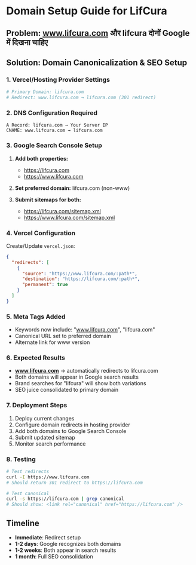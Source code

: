 # Domain Setup Guide for LifCura

## Problem: www.lifcura.com और lifcura दोनों Google में दिखना चाहिए

## Solution: Domain Canonicalization & SEO Setup

### 1. Vercel/Hosting Provider Settings
```bash
# Primary Domain: lifcura.com
# Redirect: www.lifcura.com → lifcura.com (301 redirect)
```

### 2. DNS Configuration Required
```
A Record: lifcura.com → Your Server IP
CNAME: www.lifcura.com → lifcura.com
```

### 3. Google Search Console Setup
1. **Add both properties:**
   - https://lifcura.com
   - https://www.lifcura.com

2. **Set preferred domain:** lifcura.com (non-www)

3. **Submit sitemaps for both:**
   - https://lifcura.com/sitemap.xml
   - https://www.lifcura.com/sitemap.xml

### 4. Vercel Configuration
Create/Update `vercel.json`:
```json
{
  "redirects": [
    {
      "source": "https://www.lifcura.com/:path*",
      "destination": "https://lifcura.com/:path*",
      "permanent": true
    }
  ]
}
```

### 5. Meta Tags Added
- Keywords now include: "www.lifcura.com", "lifcura.com"
- Canonical URL set to preferred domain
- Alternate link for www version

### 6. Expected Results
- **www.lifcura.com** → automatically redirects to lifcura.com
- Both domains will appear in Google search results
- Brand searches for "lifcura" will show both variations
- SEO juice consolidated to primary domain

### 7. Deployment Steps
1. Deploy current changes
2. Configure domain redirects in hosting provider
3. Add both domains to Google Search Console
4. Submit updated sitemap
5. Monitor search performance

### 8. Testing
```bash
# Test redirects
curl -I https://www.lifcura.com
# Should return 301 redirect to https://lifcura.com

# Test canonical
curl -s https://lifcura.com | grep canonical
# Should show: <link rel="canonical" href="https://lifcura.com" />
```

## Timeline
- **Immediate**: Redirect setup
- **1-2 days**: Google recognizes both domains
- **1-2 weeks**: Both appear in search results
- **1 month**: Full SEO consolidation
